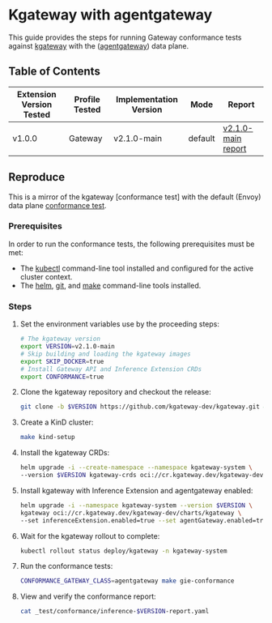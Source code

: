 # Kgateway with agentgateway

This guide provides the steps for running Gateway conformance tests against [kgateway](https://kgateway.dev/) with the
([agentgateway](https://agentgateway.dev/)) data plane.

## Table of Contents

| Extension Version Tested | Profile Tested | Implementation Version | Mode    | Report                                                                     |
|--------------------------|----------------|------------------------|---------|----------------------------------------------------------------------------|
| v1.0.0                   | Gateway        | v2.1.0-main            | default | [v2.1.0-main report](./inference-v2.1.0-main-report.yaml)   |

## Reproduce

This is a mirror of the kgateway [conformance test] with the default (Envoy) data plane [conformance test](../README.md).

### Prerequisites

In order to run the conformance tests, the following prerequisites must be met:

- The [kubectl](https://kubernetes.io/docs/tasks/tools/) command-line tool installed and configured for the active cluster context.
- The [helm](https://github.com/helm/helm), [git](https://git-scm.com/downloads), and [make](https://www.gnu.org/software/make/) command-line tools installed.

### Steps

1. Set the environment variables use by the proceeding steps:

   ```sh
   # The kgateway version
   export VERSION=v2.1.0-main
   # Skip building and loading the kgateway images
   export SKIP_DOCKER=true
   # Install Gateway API and Inference Extension CRDs
   export CONFORMANCE=true
   ```

2. Clone the kgateway repository and checkout the release:

   ```sh
   git clone -b $VERSION https://github.com/kgateway-dev/kgateway.git && cd kgateway
   ```

3. Create a KinD cluster:

   ```sh
   make kind-setup
   ```

4. Install the kgateway CRDs:

   ```sh
   helm upgrade -i --create-namespace --namespace kgateway-system \
   --version $VERSION kgateway-crds oci://cr.kgateway.dev/kgateway-dev/charts/kgateway-crds
   ```

5. Install kgateway with Inference Extension and agentgateway enabled:

   ```sh
   helm upgrade -i --namespace kgateway-system --version $VERSION \
   kgateway oci://cr.kgateway.dev/kgateway-dev/charts/kgateway \
   --set inferenceExtension.enabled=true --set agentGateway.enabled=true
   ```

6. Wait for the kgateway rollout to complete:

   ```sh
   kubectl rollout status deploy/kgateway -n kgateway-system
   ```

7. Run the conformance tests:

   ```sh
   CONFORMANCE_GATEWAY_CLASS=agentgateway make gie-conformance
   ```

8. View and verify the conformance report:

   ```sh
   cat _test/conformance/inference-$VERSION-report.yaml
   ```
